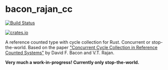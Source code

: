 # bacon_rajan_cc

[![Build Status](https://travis-ci.org/fitzgen/bacon-rajan-cc.png?branch=master)](https://travis-ci.org/fitzgen/bacon-rajan-cc)

[![crates.io](http://meritbadge.herokuapp.com/bacon_rajan_cc)](https://crates.io/crates/bacon_rajan_cc)

A reference counted type with cycle collection for Rust. Concurrent or
stop-the-world. Based on the paper
["Concurrent Cycle Collection in Reference Counted Systems"][paper] by David
F. Bacon and V.T. Rajan.

**Very much a work-in-progress! Currently only stop-the-world.**

[paper]: http://researcher.watson.ibm.com/researcher/files/us-bacon/Bacon01Concurrent.pdf
